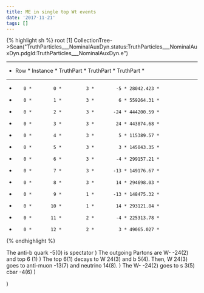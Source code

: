 ```yaml
---
title: ME in single top Wt events
date: '2017-11-21'
tags: []
---
```

{% highlight sh %}
root [1] CollectionTree->Scan("TruthParticles___NominalAuxDyn.status:TruthParticles___NominalAuxDyn.pdgId:TruthParticles___NominalAuxDyn.e")
***********************************************************
*    Row   * Instance * TruthPart * TruthPart * TruthPart *
***********************************************************
*        0 *        0 *         3 *        -5 * 28042.423 *
*        0 *        1 *         3 *         6 * 559264.31 *
*        0 *        2 *         3 *       -24 * 444200.59 *
*        0 *        3 *         3 *        24 * 443874.68 *
*        0 *        4 *         3 *         5 * 115389.57 *
*        0 *        5 *         3 *         3 * 145043.35 *
*        0 *        6 *         3 *        -4 * 299157.21 *
*        0 *        7 *         3 *       -13 * 149176.67 *
*        0 *        8 *         3 *        14 * 294698.03 *
*        0 *        9 *         1 *       -13 * 148475.32 *
*        0 *       10 *         1 *        14 * 293121.84 *
*        0 *       11 *         2 *        -4 * 225313.78 *
*        0 *       12 *         2 *         3 * 49065.027 *
{% endhighlight %}

The anti-b quark -5(0) is spectator
)
The outgoing Partons are W- -24(2) and top 6 (1)
)
The top 6(1) decays to W 24(3) and b 5(4). Then, W 24(3) goes to anti-muon -13(7) and neutrino 14(8).
)
The W- -24(2) goes to s 3(5) cbar -4(6)
)

)
